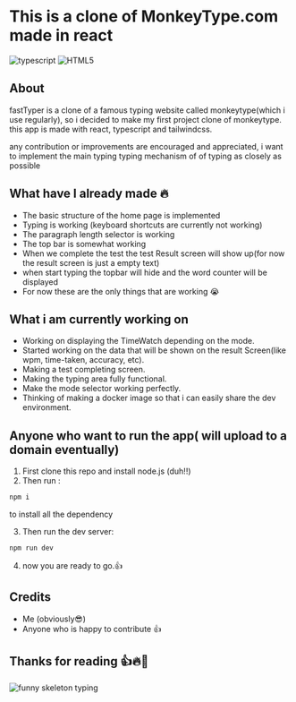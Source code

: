 # This is a clone of MonkeyType.com made in react

![typescript](https://img.shields.io/badge/typescript-%23007ACC.svg?style=for-the-badge&logo=typescript&logoColor=white)
![HTML5](https://img.shields.io/badge/html5-%23E34F26.svg?style=for-the-badge&logo=html5&logoColor=white)

## About 

fastTyper is a clone of a famous typing website called monkeytype(which i use regularly), so i decided to make my first project clone of monkeytype. this app is made with react, typescript and tailwindcss. 

any contribution or improvements are encouraged and appreciated, i want to implement the main typing typing mechanism of of typing as closely as possible

## What have I already made 🔥

  - The basic structure of the home page is implemented
  - Typing is working (keyboard shortcuts are currently not working)
  - The paragraph length selector is working 
  - The top bar is somewhat working
  - When we complete the test the test Result screen will show up(for now the result screen is just a empty text)
  - when start typing the topbar will hide and the word counter will be displayed
  - For now these are the only things that are working 😭


 ## What i am currently working on

 - Working on displaying the TimeWatch depending on the mode.
 - Started working on the data that will be shown on the result Screen(like wpm, time-taken, accuracy, etc).
 - Making a test completing screen.
 - Making the typing area fully functional.
 - Make the mode selector working perfectly.
 - Thinking of making a docker image so that i can easily share the dev environment.


## Anyone who want to run the app( will upload to a domain eventually)

1. First clone this repo and
    install node.js (duh!!)
2. Then run :
```bash
npm i 
```
   to install all the dependency

3. Then run the dev server:
```bash
npm run dev
```
4. now you are ready to go.👍
## Credits

- Me (obviously😎)
- Anyone who is happy to contribute 👍

## Thanks for reading 👍🔥🙌

![funny skeleton typing](https://media4.giphy.com/media/v1.Y2lkPTc5MGI3NjExam52aTU1NW1odGpiaDR1YWcwM2Z2ZGV5ajE1ajc2amR2ZXN0YXlscyZlcD12MV9pbnRlcm5hbF9naWZfYnlfaWQmY3Q9Zw/ThrM4jEi2lBxd7X2yz/giphy.gif)

